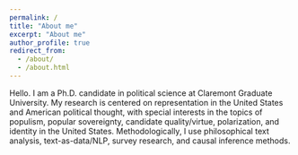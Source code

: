 ```yaml
---
permalink: /
title: "About me"
excerpt: "About me"
author_profile: true
redirect_from: 
  - /about/
  - /about.html
---
```


Hello. I am a Ph.D. candidate in political science at Claremont Graduate University. My research is centered on representation in the United States and American political thought, with special interests in the topics of populism, popular sovereignty, candidate quality/virtue, polarization, and identity in the United States. Methodologically, I use philosophical text analysis, text-as-data/NLP, survey research, and causal inference methods.

